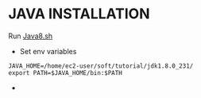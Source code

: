 # JAVA INSTALLATION 

Run [Java8.sh](https://github.com/lloredia/Path-to-Devops/blob/master/weblogic/Java/java8.sh)

* Set env variables 
```
JAVA_HOME=/home/ec2-user/soft/tutorial/jdk1.8.0_231/
export PATH=$JAVA_HOME/bin:$PATH
```

* 
